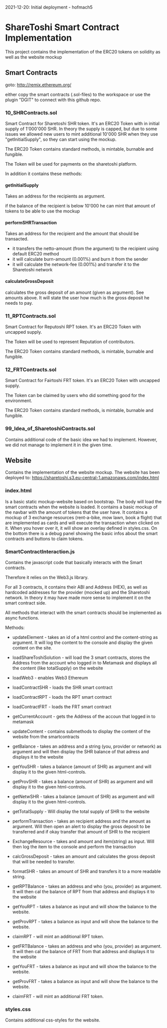 2021-12-20: Initial deployment - hofmach5

# ShareToshi Smart Contract Implementation

This project contains the implementation of the ERC20 tokens on solidity as well as the website mockup

## Smart Contracts
goto: http://remix.ethereum.org/

either copy the smart contracts (.sol-files) to the workspace or use the plugin "DGIT" to connect with this github repo.

### 10_SHRContracts.sol
Smart Contract for Sharetoshi SHR token. It's an ERC20 Token with in initial supply of 1'000'000 SHR. In theory the supply is capped, but due to some issues we allowed new users to mint additional 10'000 SHR when they use "getInitialSupply", so they can start using the mockup.

The ERC20 Token contains standard methods, is mintable, burnable and fungible.

The Token will be used for payments on the sharetoshi platform.

In addition it contains these methods:

#### getInitialSupply
Takes an address for the recipients as argument.

if the balance of the recipient is below 10'000 he can mint that amount of tokens to be able to use the mockup

#### performSHRTransaction
Takes an address for the recipient and the amount that should be transacted.

- it transfers the netto-amount (from the argument) to the recipient using default ERC20 method
- it will calculate burn-amount (0.001%) and burn it from the sender
- it will calculate the network-fee (0.001%) and transfer it to the Sharetoshi network

#### calculateGrossDeposit
calculates the gross deposit of an amount (given as argument). See amounts above. It will state the user how much is the gross deposit he needs to pay.

### 11_RPTContracts.sol
Smart Contract for Reputoshi RPT token. It's an ERC20 Token with uncapped supply. 

The Token will be used to represent Reputation of contributors.

The ERC20 Token contains standard methods, is mintable, burnable and fungible.

### 12_FRTContracts.sol
Smart Contract for Fairtoshi FRT token. It's an ERC20 Token with uncapped supply. 

The Token can be claimed by users who did something good for the environment.

The ERC20 Token contains standard methods, is mintable, burnable and fungible.

### 99_Idea_of_SharetoshiContracts.sol
Contains additional code of the basic idea we had to implement. However, we did not manage to implement it in the given time.


## Website
Contains the implementation of the website mockup. The website has been deployed to: https://sharetoshi.s3.eu-central-1.amazonaws.com/index.html

### index.html
Is a basic static mockup-website based on bootstrap.
The body will load the smart contracts when the website is loaded. 
It contains a basic mockup of the navbar with the amount of tokens that the user have.
It contains a mockup of 3 exchange resources (rent-a-bike, mow lawn, book a flight) that are implemented as cards and will execute the transaction when clicked on it. When you hover over it, it will show an overlay defined in styles.css.
On the bottom there is a debug panel showing the basic infos about the smart contracts and buttons to claim tokens.

### SmartContractInteraction.js
Contains the javascript code that basically interacts with the Smart contracts.

Therefore it relies on the Web3.js library.

For all 3 contracts, it contains their ABI and Address (HEX), as well as hardcoded addresses for the provider (mocked up) and the Sharetoshi network. In theory it may have made more sense to implement it on the smart contract side.

All methods that interact with the smart contracts should be implemented as async functions.

Methods:
- updateElement - takes an id of a html control and the content-string as argument. It will log the content to the console and display the given content on the site.
- loadShareToshiSolution - will load the 3 smart contracts, stores the Address from the account who logged in to Metamask and displays all the content (like totalSupply) on the website
- loadWeb3 - enables Web3 Ethereum
- loadContractSHR - loads the SHR smart contract
- loadContractRPT - loads the RPT smart contract
- loadContractFRT - loads the FRT smart contract
- getCurrentAccount - gets the Address of the accoun that logged in to metamask
- updateContent - contains submethods to display the content of the website from the smartcontracts
- getBalance - takes an address and a string (you, provider or network) as argument and will then display the SHR balance of that adress and displays it to the website
- getYouSHR - takes a balance (amount of SHR) as argument and will display it to the given html-controls.
- getProvSHR - takes a balance (amount of SHR) as argument and will display it to the given html-controls.
- getNetwSHR - takes a balance (amount of SHR) as argument and will display it to the given html-controls.
- getTotalSupply - Will display the total supply of SHR to the website
- performTransaction - takes an recipient address and the amount as argument. Will then open an alert to display the gross deposit to be transferred and if okay transfer that amount of SHR to the recipient
- ExchangeResource - takes and amount and item(string) as input. Will then log the item to the console and perform the transaction
- calcGrossDeposit - takes an amount and calculates the gross deposit that will be needed to transfer.
- formatSHR - takes an amount of SHR and transfers it to a more readable string.

- getRPTBalance - takes an address and who (you, provider) as argument. It will then cal the balance of RPT from that address and displays it to the website
- getYouRPT - takes a balance as input and will show the balance to the website.
- getProvRPT - takes a balance as input and will show the balance to the website.
- claimRPT - will mint an additional RPT token.

- getFRTBalance - takes an address and who (you, provider) as argument. It will then cal the balance of FRT from that address and displays it to the website
- getYouFRT - takes a balance as input and will show the balance to the website.
- getProvFRT - takes a balance as input and will show the balance to the website.
- claimFRT - will mint an additional FRT token.

### styles.css
Contains additional css-styles for the website.
